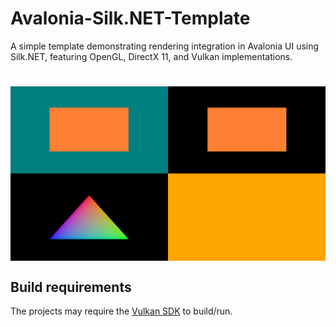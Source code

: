 # Avalonia-Silk.NET-Template

A simple template demonstrating rendering integration in Avalonia UI using Silk.NET, featuring OpenGL, DirectX 11, and Vulkan implementations.

<h1 align="center">
    <a href="#"><img align="center" src="images/image.png"></a>
    <br />
</h1>

## Build requirements

The projects may require the [Vulkan SDK](https://www.lunarg.com/vulkan-sdk/) to build/run.
